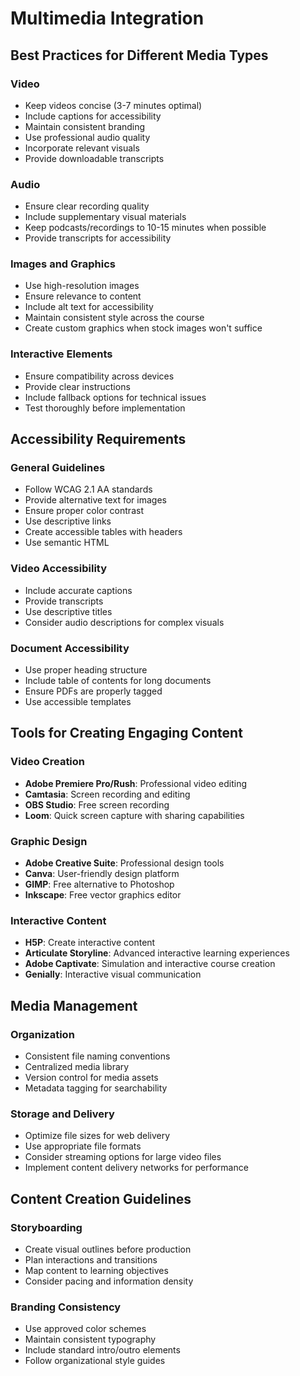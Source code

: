 # Multimedia Integration

## Best Practices for Different Media Types

### Video
- Keep videos concise (3-7 minutes optimal)
- Include captions for accessibility
- Maintain consistent branding
- Use professional audio quality
- Incorporate relevant visuals
- Provide downloadable transcripts

### Audio
- Ensure clear recording quality
- Include supplementary visual materials
- Keep podcasts/recordings to 10-15 minutes when possible
- Provide transcripts for accessibility

### Images and Graphics
- Use high-resolution images
- Ensure relevance to content
- Include alt text for accessibility
- Maintain consistent style across the course
- Create custom graphics when stock images won't suffice

### Interactive Elements
- Ensure compatibility across devices
- Provide clear instructions
- Include fallback options for technical issues
- Test thoroughly before implementation

## Accessibility Requirements

### General Guidelines
- Follow WCAG 2.1 AA standards
- Provide alternative text for images
- Ensure proper color contrast
- Use descriptive links
- Create accessible tables with headers
- Use semantic HTML

### Video Accessibility
- Include accurate captions
- Provide transcripts
- Use descriptive titles
- Consider audio descriptions for complex visuals

### Document Accessibility
- Use proper heading structure
- Include table of contents for long documents
- Ensure PDFs are properly tagged
- Use accessible templates

## Tools for Creating Engaging Content

### Video Creation
- **Adobe Premiere Pro/Rush**: Professional video editing
- **Camtasia**: Screen recording and editing
- **OBS Studio**: Free screen recording
- **Loom**: Quick screen capture with sharing capabilities

### Graphic Design
- **Adobe Creative Suite**: Professional design tools
- **Canva**: User-friendly design platform
- **GIMP**: Free alternative to Photoshop
- **Inkscape**: Free vector graphics editor

### Interactive Content
- **H5P**: Create interactive content
- **Articulate Storyline**: Advanced interactive learning experiences
- **Adobe Captivate**: Simulation and interactive course creation
- **Genially**: Interactive visual communication

## Media Management

### Organization
- Consistent file naming conventions
- Centralized media library
- Version control for media assets
- Metadata tagging for searchability

### Storage and Delivery
- Optimize file sizes for web delivery
- Use appropriate file formats
- Consider streaming options for large video files
- Implement content delivery networks for performance

## Content Creation Guidelines

### Storyboarding
- Create visual outlines before production
- Plan interactions and transitions
- Map content to learning objectives
- Consider pacing and information density

### Branding Consistency
- Use approved color schemes
- Maintain consistent typography
- Include standard intro/outro elements
- Follow organizational style guides
